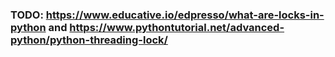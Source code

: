 ### TODO: https://www.educative.io/edpresso/what-are-locks-in-python and https://www.pythontutorial.net/advanced-python/python-threading-lock/
